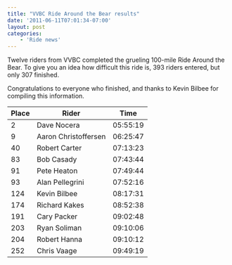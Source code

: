 ```yaml
---
title: "VVBC Ride Around the Bear results"
date: '2011-06-11T07:01:34-07:00'
layout: post
categories:
    - 'Ride news'
---
```


Twelve riders from VVBC completed the grueling 100-mile Ride Around the Bear. To give you an idea how difficult this ride is, 393 riders entered, but only 307 finished.  
  
Congratulations to everyone who finished, and thanks to Kevin Bilbee for compiling this information.

| Place | Rider | Time |
|---|---|---|
| 2 | Dave Nocera | 05:55:19 |
| 9 | Aaron Christoffersen | 06:25:47 |
| 40 | Robert Carter | 07:13:23 |
| 83 | Bob Casady | 07:43:44 |
| 91 | Pete Heaton | 07:49:44 |
| 93 | Alan Pellegrini | 07:52:16 |
| 124 | Kevin Bilbee | 08:17:31 |
| 174 | Richard Kakes | 08:52:38 |
| 191 | Cary Packer | 09:02:48 |
| 203 | Ryan Soliman | 09:10:06 |
| 204 | Robert Hanna | 09:10:12 |
| 252 | Chris Vaage | 09:49:19 |